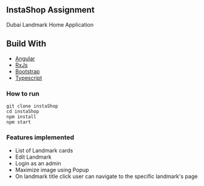 ## InstaShop Assignment

Dubai Landmark Home Application

## Build With

- [Angular](https://angular.io/)
- [RxJs](https://rxjs.dev/)
- [Bootstrap](https://valor-software.com/ngx-bootstrap/#/)
- [Typescript](https://www.typescriptlang.org/docs/handbook/react.html)

### How to run

```
git clone instaShop
cd instaShop
npm install
npm start
```

### Features implemented

- List of Landmark cards
- Edit Landmark
- Login as an admin
- Maximize image using Popup
- On landmark title click user can navigate to the specific landmark's page

